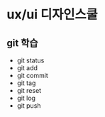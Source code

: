 # ux/ui 디자인스쿨
## git 학습 
- git status
- git add
- git commit
- git tag
- git reset
- git log
- git push